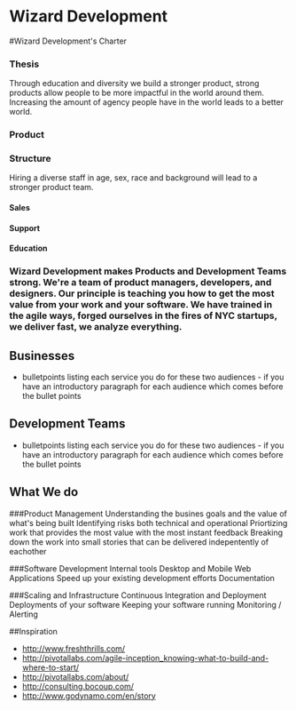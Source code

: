 # Wizard Development


#Wizard Development's Charter

### Thesis
Through education and diversity we build a stronger product, strong products allow people to be more impactful in the world around them. Increasing the amount of agency people have in the world leads to a better world.

### Product

### Structure
Hiring a diverse staff in age, sex, race and background will lead to a stronger product team.

#### Sales
#### Support
#### Education

### Wizard Development makes Products and Development Teams strong. We're a team of product managers, developers, and designers. Our principle is teaching you how to get the most value from your work and your software. We have trained in the agile ways, forged ourselves in the fires of NYC startups, we deliver fast, we analyze everything.

## Businesses
 - bulletpoints listing each service you do for these two audiences - if you have an introductory paragraph for each audience which comes before the bullet points

## Development Teams
 - bulletpoints listing each service you do for these two audiences - if you have an introductory paragraph for each audience which comes before the bullet points

## What We do
###Product Management
  Understanding the busines goals and the value of what's being built
  Identifying risks both technical and operational
  Priortizing work that provides the most value with the most instant feedback
  Breaking down the work into small stories that can be delivered indepentently of eachother

###Software Development
  Internal tools
  Desktop and Mobile Web Applications
  Speed up your existing development efforts
  Documentation

###Scaling and Infrastructure
  Continuous Integration and Deployment
  Deployments of your software
  Keeping your software running Monitoring / Alerting

##Inspiration
 - http://www.freshthrills.com/
 - http://pivotallabs.com/agile-inception_knowing-what-to-build-and-where-to-start/
 - http://pivotallabs.com/about/
 - http://consulting.bocoup.com/
 - http://www.godynamo.com/en/story
